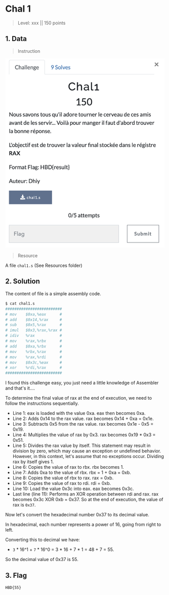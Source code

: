 # Chal 1

> Level: xxx || 150 points

## 1. Data

> Instruction

![Instruction Challenge Chal 1](Chal1_challenge.png)

> Resource

A file `chal1.s` (See Resources folder)


## 2. Solution

The content of file is a simple assembly code.

```bash
$ cat chal1.s
#########################
# mov    $0xa,%eax      #
# add    $0x14,%rax     #
# sub    $0x5,%rax      #
# imul   $0x3,%rax,%rax #
# idiv   %rax           #
# mov    %rax,%rbx      #
# add    $0xa,%rbx      #
# mov    %rbx,%rax      #
# mov    %rax,%rdi      #
# mov    $0x3c,%eax     #
# xor    %rdi,%rax      #
#########################
```
I found this challenge easy, you just need a little knowledge of Assembler and that's it....

To determine the final value of rax at the end of execution, we need to follow the instructions sequentially.

- Line 1: eax is loaded with the value 0xa. eax then becomes 0xa.
- Line 2: Adds 0x14 to the rax value. rax becomes 0x14 + 0xa = 0x1e.
- Line 3: Subtracts 0x5 from the rax value. rax becomes 0x1e - 0x5 = 0x19.
- Line 4: Multiplies the value of rax by 0x3.
rax becomes 0x19 * 0x3 = 0x51.
- Line 5: Divides the rax value by itself. This statement may result in division by zero, which may cause an exception or undefined behavior. However, in this context, let's assume that no exceptions occur. Dividing rax by itself gives 1.
- Line 6: Copies the value of rax to rbx. rbx becomes 1.
- Line 7: Adds 0xa to the value of rbx. rbx = 1 + 0xa = 0xb.
- Line 8: Copies the value of rbx to rax. rax = 0xb.
- Line 9: Copies the value of rax to rdi. rdi = 0xb.
- Line 10: Load the value 0x3c into eax.
eax becomes 0x3c.
- Last line (line 11): Performs an XOR operation between rdi and rax. rax becomes 0x3c XOR 0xb = 0x37.
So at the end of execution, the value of rax is `0x37`.

Now let's convert the hexadecimal number 0x37 to its decimal value.

In hexadecimal, each number represents a power of 16, going from right to left.

Converting this to decimal we have:

- `3` * 16^1 + `7` * 16^0 = 3 * 16 + 7 * 1 = 48 + 7 = 55.

So the decimal value of 0x37 is 55.

## 3. Flag
    
```
HBD{55}
```

